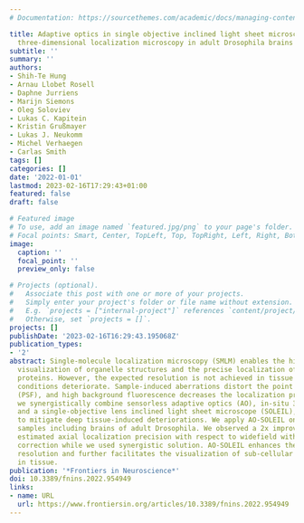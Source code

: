 ```yaml
---
# Documentation: https://sourcethemes.com/academic/docs/managing-content/

title: Adaptive optics in single objective inclined light sheet microscopy enables
  three-dimensional localization microscopy in adult Drosophila brains
subtitle: ''
summary: ''
authors:
- Shih-Te Hung
- Arnau Llobet Rosell
- Daphne Jurriens
- Marijn Siemons
- Oleg Soloviev
- Lukas C. Kapitein
- Kristin Grußmayer
- Lukas J. Neukomm
- Michel Verhaegen
- Carlas Smith
tags: []
categories: []
date: '2022-01-01'
lastmod: 2023-02-16T17:29:43+01:00
featured: false
draft: false

# Featured image
# To use, add an image named `featured.jpg/png` to your page's folder.
# Focal points: Smart, Center, TopLeft, Top, TopRight, Left, Right, BottomLeft, Bottom, BottomRight.
image:
  caption: ''
  focal_point: ''
  preview_only: false

# Projects (optional).
#   Associate this post with one or more of your projects.
#   Simply enter your project's folder or file name without extension.
#   E.g. `projects = ["internal-project"]` references `content/project/deep-learning/index.md`.
#   Otherwise, set `projects = []`.
projects: []
publishDate: '2023-02-16T16:29:43.195068Z'
publication_types:
- '2'
abstract: Single-molecule localization microscopy (SMLM) enables the high-resolution
  visualization of organelle structures and the precise localization of individual
  proteins. However, the expected resolution is not achieved in tissue as the imaging
  conditions deteriorate. Sample-induced aberrations distort the point spread function
  (PSF), and high background fluorescence decreases the localization precision. Here,
  we synergistically combine sensorless adaptive optics (AO), in-situ 3D-PSF calibration,
  and a single-objective lens inclined light sheet microscope (SOLEIL), termed (AO-SOLEIL),
  to mitigate deep tissue-induced deteriorations. We apply AO-SOLEIL on several dSTORM
  samples including brains of adult Drosophila. We observed a 2x improvement in the
  estimated axial localization precision with respect to widefield without aberration
  correction while we used synergistic solution. AO-SOLEIL enhances the overall imaging
  resolution and further facilitates the visualization of sub-cellular structures
  in tissue.
publication: '*Frontiers in Neuroscience*'
doi: 10.3389/fnins.2022.954949
links:
- name: URL
  url: https://www.frontiersin.org/articles/10.3389/fnins.2022.954949
---
```

